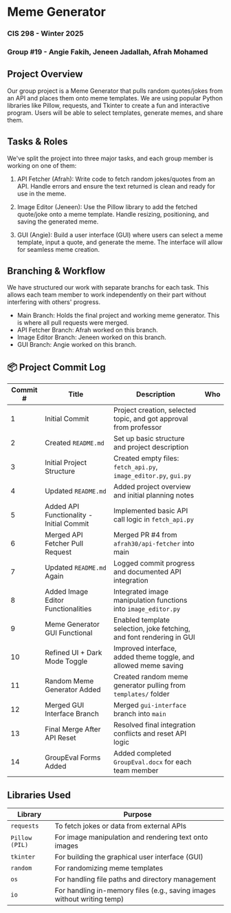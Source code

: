 # Meme Generator  
### CIS 298 - Winter 2025
### Group #19 - Angie Fakih, Jeneen Jadallah, Afrah Mohamed

## Project Overview 
Our group project is a Meme Generator that pulls random quotes/jokes from an API and places them onto meme templates. We are using popular Python libraries like Pillow, requests, and Tkinter to create a fun and interactive program. Users will be able to select templates, generate memes, and share them. 

## Tasks & Roles 
We've split the project into three major tasks, and each group member is working on one of them: 

1. API Fetcher (Afrah): Write code to fetch random jokes/quotes from an API. Handle errors and ensure the text returned is clean and ready for use in the meme.

2. Image Editor (Jeneen): Use the Pillow library to add the fetched quote/joke onto a meme template. Handle resizing, positioning, and saving the generated meme.

3. GUI (Angie): Build a user interface (GUI) where users can select a meme template, input a quote, and generate the meme. The interface will allow for seamless meme creation.

## Branching & Workflow
We have structured our work with separate branchs for each task. This allows each team member to work independently on their part without interfering with others' progress. 
- Main Branch: Holds the final project and working meme generator. This is where all pull requests were merged.
- API Fetcher Branch: Afrah worked on this branch.
- Image Editor Branch: Jeneen worked on this branch.
- GUI Branch: Angie worked on this branch.

## 📦 Project Commit Log

| Commit # | Title                                               | Description                                                                                 | Who           |
|----------|-----------------------------------------------------|---------------------------------------------------------------------------------------------|---------------|
| 1        | Initial Commit                                       | Project creation, selected topic, and got approval from professor                          |               |
| 2        | Created `README.md`                                  | Set up basic structure and project description                                              |               |
| 3        | Initial Project Structure                            | Created empty files: `fetch_api.py`, `image_editor.py`, `gui.py`                           |               |
| 4        | Updated `README.md`                                  | Added project overview and initial planning notes                                           |               |
| 5        | Added API Functionality - Initial Commit             | Implemented basic API call logic in `fetch_api.py`                                         |               |
| 6        | Merged API Fetcher Pull Request                      | Merged PR #4 from `afrah30/api-fetcher` into main                                           |               |
| 7        | Updated `README.md` Again                            | Logged commit progress and documented API integration                                       |               |
| 8        | Added Image Editor Functionalities                   | Integrated image manipulation functions into `image_editor.py`                             |               |
| 9        | Meme Generator GUI Functional                        | Enabled template selection, joke fetching, and font rendering in GUI                       |               |
| 10       | Refined UI + Dark Mode Toggle                        | Improved interface, added theme toggle, and allowed meme saving                            |               |
| 11       | Random Meme Generator Added                          | Created random meme generator pulling from `templates/` folder                             |               |
| 12       | Merged GUI Interface Branch                          | Merged `gui-interface` branch into `main`                                                  |               |
| 13       | Final Merge After API Reset                          | Resolved final integration conflicts and reset API logic                                   |               |
| 14       | GroupEval Forms Added                                | Added completed `GroupEval.docx` for each team member                                      |               |

## Libraries Used 

| Library         | Purpose                                                                 |
|----------------|-------------------------------------------------------------------------|
| `requests`      | To fetch jokes or data from external APIs                               |
| `Pillow (PIL)`  | For image manipulation and rendering text onto images                   |
| `tkinter`       | For building the graphical user interface (GUI)                         |
| `random`        | For randomizing meme templates                                          |
| `os`            | For handling file paths and directory management                        |
| `io`            | For handling in-memory files (e.g., saving images without writing temp) |


